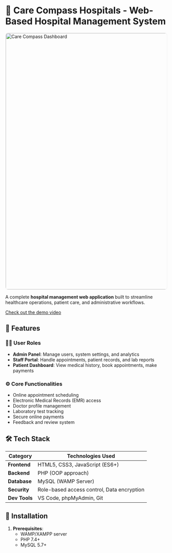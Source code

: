 # 🏥 Care Compass Hospitals - Web-Based Hospital Management System

<img src="https://github.com/user-attachments/assets/a7b23974-876d-4bc4-bb8e-5c9f938898e3" alt="Care Compass Dashboard" width="800" style="max-width:100%; height:auto; border: 1px solid #eee; border-radius: 8px;"/>

A complete **hospital management web application** built to streamline healthcare operations, patient care, and administrative workflows.

  [Check out the demo video ](https://www.linkedin.com/feed/update/urn:li:activity:7362435708134805504/)
## 🌟 Features

### 👨‍⚕️ User Roles
- **Admin Panel**: Manage users, system settings, and analytics
- **Staff Portal**: Handle appointments, patient records, and lab reports
- **Patient Dashboard**: View medical history, book appointments, make payments

### ⚙️ Core Functionalities
- Online appointment scheduling
- Electronic Medical Records (EMR) access
- Doctor profile management
- Laboratory test tracking
- Secure online payments
- Feedback and review system

## 🛠️ Tech Stack
| Category       | Technologies Used |
|----------------|-------------------|
| **Frontend**   | HTML5, CSS3, JavaScript (ES6+) |
| **Backend**    | PHP (OOP approach) |
| **Database**   | MySQL (WAMP Server) |
| **Security**   | Role-based access control, Data encryption |
| **Dev Tools**  | VS Code, phpMyAdmin, Git |

## 🚀 Installation
1. **Prerequisites**:
   - WAMP/XAMPP server
   - PHP 7.4+
   - MySQL 5.7+
